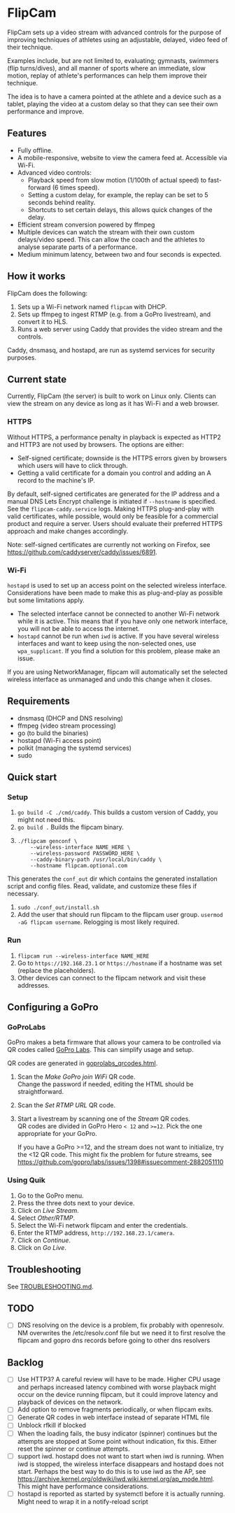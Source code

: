 # FlipCam
FlipCam sets up a video stream with advanced controls for the purpose of improving
techniques of athletes using an adjustable, delayed, video feed of their technique.

Examples include, but are not limited to, evaluating; gymnasts, swimmers (flip turns/dives), and
all manner of sports where an immediate, slow motion, replay of athlete's performances can help them
improve their technique.

The idea is to have a camera pointed at the athlete and a device such as a tablet, playing the
video at a custom delay so that they can see their own performance and improve. 

## Features
- Fully offline.
- A mobile-responsive, website to view the camera feed at. Accessible via Wi-Fi.
- Advanced video controls:
  - Playback speed from slow motion (1/100th of actual speed) to fast-forward (6 times speed).
  - Setting a custom delay, for example, the replay can be set to 5 seconds behind reality. 
  - Shortcuts to set certain delays, this allows quick changes of the delay.
- Efficient stream conversion powered by ffmpeg
- Multiple devices can watch the stream with their own custom delays/video speed.
  This can allow the coach and the athletes to analyse separate parts of a performance.
- Medium minimum latency, between two and four seconds is expected.

## How it works
FlipCam does the following:
1. Sets up a Wi-Fi network named `flipcam` with DHCP.
1. Sets up ffmpeg to ingest RTMP (e.g. from a GoPro livestream), and convert it to HLS.
1. Runs a web server using Caddy that provides the video stream and the controls.

Caddy, dnsmasq, and hostapd, are run as systemd services for security purposes.

## Current state
Currently, FlipCam (the server) is built to work on Linux only.
Clients can view the stream on any device as long as it has Wi-Fi and a web browser.

### HTTPS
Without HTTPS, a performance penalty in playback is expected as HTTP2 and HTTP3 are not used by
browsers.
The options are either:
- Self-signed certificate; downside is the HTTPS errors given by browsers which users will have to
  click through.
- Getting a valid certificate for a domain you control and adding an A record to the machine's IP.

By default, self-signed certificates are generated for the IP address and a manual DNS Lets Encrypt
challenge is initiated if `--hostname` is specified.
See the `flipcam-caddy.service` logs. 
Making HTTPS plug-and-play with valid certificates, while possible, would only be feasible for a
commercial product and require a server.
Users should evaluate their preferred HTTPS approach and make changes accordingly.

Note: self-signed certificates are currently not working on Firefox, see
<https://github.com/caddyserver/caddy/issues/6891>.

### Wi-Fi
`hostapd` is used to set up an access point on the selected wireless interface.
Considerations have been made to make this as plug-and-play as possible but some limitations apply.

- The selected interface cannot be connected to another Wi-Fi network while it is active.
  This means that if you have only one network interface, you will not be able to access the internet.
- `hostapd` cannot be run when `iwd` is active.
  If you have several wireless interfaces and want to keep using the non-selected ones, use
  `wpa_supplicant`.
  If you find a solution for this problem, please make an issue.

If you are using NetworkManager, flipcam will automatically set the selected wireless interface
as unmanaged and undo this change when it closes.

## Requirements
- dnsmasq (DHCP and DNS resolving)
- ffmpeg (video stream processing)
- go (to build the binaries)
- hostapd (Wi-Fi access point)
- polkit (managing the systemd services)
- sudo

## Quick start
### Setup
1. `go build -C ./cmd/caddy`. This builds a custom version of Caddy, you might not need this.
1. `go build .` Builds the flipcam binary.
1.  ```
    ./flipcam genconf \
        --wireless-interface NAME_HERE \
        --wireless-password PASSWORD_HERE \
        --caddy-binary-path /usr/local/bin/caddy \
        --hostname flipcam.optional.com
    ```
   This generates the `conf_out` dir which contains the generated installation script and config
   files.
   Read, validate, and customize these files if necessary.
1. `sudo ./conf_out/install.sh`
1. Add the user that should run flipcam to the flipcam user group. `usermod -aG flipcam username`.
   Relogging is most likely required.

### Run
1. `flipcam run --wireless-interface NAME_HERE`
1. Go to `https://192.168.23.1` or `https://hostname` if a hostname was set (replace the placeholders).
1. Other devices can connect to the flipcam network and visit these addresses.

## Configuring a GoPro

### GoProLabs
GoPro makes a beta firmware that allows your camera to be controlled via QR codes called
[GoPro Labs](https://gopro.github.io/labs/). This can simplify usage and setup.

QR codes are generated in [goprolabs_qrcodes.html](./goprolabs_qrcodes.html).

1. Scan the _Make GoPro join WiFi_ QR code.  
   Change the password if needed, editing the HTML should be straightforward.  
1. Scan the _Set RTMP URL_ QR code.
1. Start a livestream by scanning one of the _Stream_ QR codes.  
   QR codes are divided in GoPro Hero `< 12` and `>=12`.
   Pick the one appropriate for your GoPro.

   If you have a GoPro >=12, and the stream does not want to initialize, try the <12 QR code.
   This might fix the problem for future streams, see
   <https://github.com/gopro/labs/issues/1398#issuecomment-2882051110>

### Using Quik
1. Go to the GoPro menu.
1. Press the three dots next to your device.
1. Click on _Live Stream_.
1. Select _Other/RTMP_.
1. Select the Wi-Fi network flipcam and enter the credentials.
1. Enter the RTMP address, `http://192.168.23.1/camera`.
1. Click on _Continue_.
1. Click on _Go Live_.

## Troubleshooting
See [TROUBLESHOOTING.md](./TROUBLESHOOTING.md).

## TODO
- [ ] DNS resolving on the device is a problem, fix probably with openresolv. NM overwrites the /etc/resolv.conf file but we need it to first resolve the flipcam and gopro dns records before going to other dns resolvers

## Backlog
- [ ] Use HTTP3? A careful review will have to be made. Higher CPU usage and perhaps increased latency combined with worse playback might occur on the device running flipcam, but it could improve latency and playback of devices on the network.
- [ ] Add option to remove fragments periodically, or when flipcam exits.
- [ ] Generate QR codes in web interface instead of separate HTML file
- [ ] Unblock rfkill if blocked
- [ ] When the loading fails, the busy indicator (spinner) continues but the attempts are stopped at
      Some point without indication, fix this. Either reset the spinner or continue attempts.
- [ ] support iwd. hostapd does not want to start when iwd is running.
      When iwd is stopped, the wireless interface disappears and hostapd does not start.
      Perhaps the best way to do this is to use iwd as the AP, see
      <https://archive.kernel.org/oldwiki/iwd.wiki.kernel.org/ap_mode.html>.
      This might have performance considerations.
- [ ] hostapd is reported as started by systemctl before it is actually running. Might need to wrap
      it in a notify-reload script
